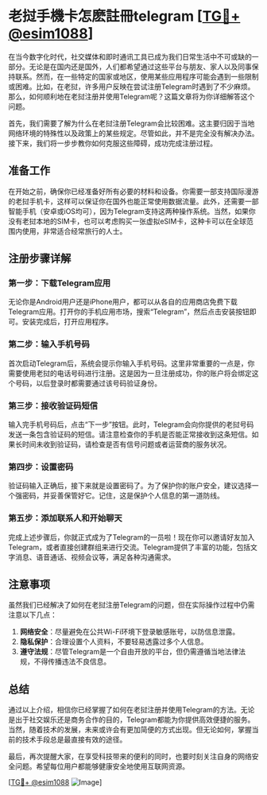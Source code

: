 # 老挝手機卡怎麽註冊telegram [[TG💪+ @esim1088](https://t.me/s/esim1088)]

在当今数字化时代，社交媒体和即时通讯工具已成为我们日常生活中不可或缺的一部分。无论是在国内还是国外，人们都希望通过这些平台与朋友、家人以及同事保持联系。然而，在一些特定的国家或地区，使用某些应用程序可能会遇到一些限制或困难。比如，在老挝，许多用户反映在尝试注册Telegram时遇到了不少麻烦。那么，如何顺利地在老挝注册并使用Telegram呢？这篇文章将为你详细解答这个问题。

首先，我们需要了解为什么在老挝注册Telegram会比较困难。这主要归因于当地网络环境的特殊性以及政策上的某些规定。尽管如此，并不是完全没有解决办法。接下来，我们将一步步教你如何克服这些障碍，成功完成注册过程。

## 准备工作

在开始之前，确保你已经准备好所有必要的材料和设备。你需要一部支持国际漫游的老挝手机卡，这样可以保证你在国外也能正常使用数据流量。此外，还需要一部智能手机（安卓或iOS均可），因为Telegram支持这两种操作系统。当然，如果你没有老挝本地的SIM卡，也可以考虑购买一张虚拟eSIM卡，这种卡可以在全球范围内使用，非常适合经常旅行的人士。

## 注册步骤详解

### 第一步：下载Telegram应用

无论你是Android用户还是iPhone用户，都可以从各自的应用商店免费下载Telegram应用。打开你的手机应用市场，搜索“Telegram”，然后点击安装按钮即可。安装完成后，打开应用程序。

### 第二步：输入手机号码

首次启动Telegram后，系统会提示你输入手机号码。这里非常重要的一点是，你需要使用老挝的电话号码进行注册。这是因为一旦注册成功，你的账户将会绑定这个号码，以后登录时都需要通过该号码验证身份。

### 第三步：接收验证码短信

输入完手机号码后，点击“下一步”按钮。此时，Telegram会向你提供的老挝号码发送一条包含验证码的短信。请注意检查你的手机是否能正常接收到这条短信。如果长时间未收到验证码，请检查是否有信号问题或者运营商的服务状况。

### 第四步：设置密码

验证码输入正确后，接下来就是设置密码了。为了保护你的账户安全，建议选择一个强密码，并妥善保管好它。记住，这是保护个人信息的第一道防线。

### 第五步：添加联系人和开始聊天

完成上述步骤后，你就正式成为了Telegram的一员啦！现在你可以邀请好友加入Telegram，或者直接创建群组来进行交流。Telegram提供了丰富的功能，包括文字消息、语音通话、视频会议等，满足各种沟通需求。

## 注意事项

虽然我们已经解决了如何在老挝注册Telegram的问题，但在实际操作过程中仍需注意以下几点：

1. **网络安全**：尽量避免在公共Wi-Fi环境下登录敏感账号，以防信息泄露。
2. **隐私保护**：合理设置个人资料，不要轻易透露过多个人信息。
3. **遵守法规**：尽管Telegram是一个自由开放的平台，但仍需遵循当地法律法规，不得传播违法不良信息。

## 总结

通过以上介绍，相信你已经掌握了如何在老挝注册并使用Telegram的方法。无论是出于社交娱乐还是商务合作的目的，Telegram都能为你提供高效便捷的服务。当然，随着技术的发展，未来或许会有更加简便的方式出现。但无论如何，掌握当前的技术手段总是最直接有效的途径。

最后，再次提醒大家，在享受科技带来的便利的同时，也要时刻关注自身的网络安全问题。希望每位用户都能够健康安全地使用互联网资源。

[[TG💪+ @esim1088](https://t.me/s/esim1088) ![Image](https://i.postimg.cc/4NQfJmqS/Snipaste-2025-05-13-00-14-12.png)]